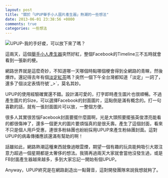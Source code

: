 ```yaml
---
layout: post
title: "關於「UPUP舉手小人圖片產生器」熱潮的一些想法"
date: 2013-06-01 23:38:56 +0800
comments: true
categories: 一些想法
---
```


![UPUP-我的手好痠，可以放下來了嗎？](https://dl.dropboxusercontent.com/u/5056599/blogimage/upup.jpg)

這兩天，這個[舉手小人產生器](http://zeczec.haniboi.com/)突然好紅，整個Facebook的Timeline三不五時就會看到一張新的梗。

網路世界就是這麼奇妙，不知道哪一天哪個時點哪個梗會得到全網路的青睞，然後爆炸。還記得去年有個[淡定紅茶](http://xx52003.myweb.hinet.net/backup.htm)嗎？突然一個下午全台灣都知道「淡定」一詞了，還多了個淡定表情符號ˊ_>ˋ，莫名其妙。

<!-- more -->

UPUP的使用經驗確實還不錯。設計滿可愛的，打字即時產生圖片也很順暢。不過產生圖片的Size，可以選擇Facebook的封面圖片，這點倒是滿有概念的。打一句喜歡的話，就有一張封面圖片可以放，一整個方便。

很多人其實很苦惱Facebook封面要擺什麼圖啊，光是大頭照要擺張英俊漂亮能看的都很傷神了，還多一個更大的圖片要煩惱真的是很夭壽。產生了這個封面，看來不只是個人用戶受惠，連很多粉絲團也紛紛採用UPUP來產生粉絲團封面。這對UPUP的病毒傳播應該還滿有幫助的啊！

話雖如此，網路熱潮這種東西就像過眼雲煙，期望一個有趣的玩具能夠吸引大眾注意力超過一個星期都是太奢侈的想法。我猜再過兩天大家就會當他沒發生過，或是FB封面產生器越來越多，多到大家忘記一開始有個UPUP。

Anyway，UPUP終究是在網路創造出一點聲音，這對開發團隊來說我想就夠了。
